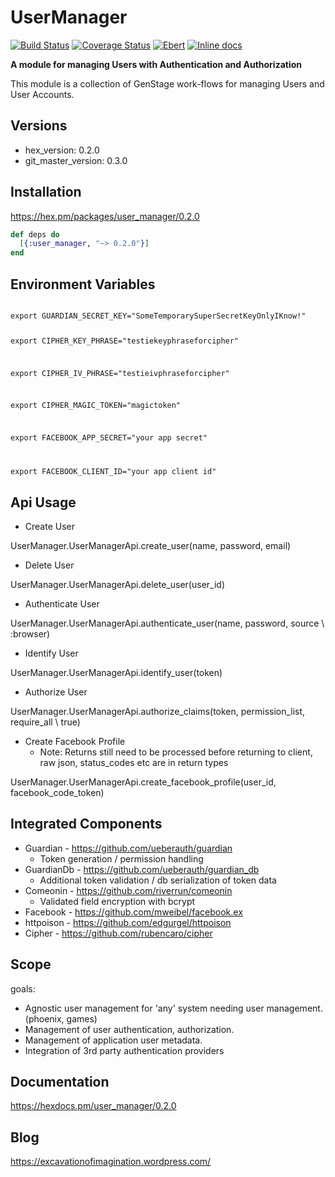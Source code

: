 # UserManager

[![Build Status](https://travis-ci.org/Alezrik/user_manager.svg?branch=master)](https://travis-ci.org/Alezrik/user_manager)
[![Coverage Status](https://coveralls.io/repos/github/Alezrik/user_manager/badge.svg?branch=master)](https://coveralls.io/github/Alezrik/user_manager?branch=master)
[![Ebert](https://ebertapp.io/github/Alezrik/user_manager.svg)](https://ebertapp.io/github/Alezrik/user_manager)
[![Inline docs](http://inch-ci.org/github/Alezrik/user_manager.svg?branch=master)](http://inch-ci.org/github/Alezrik/user_manager)

**A module for managing Users with Authentication and Authorization**

This module is a collection of GenStage work-flows for managing Users and User Accounts.

## Versions
* hex_version: 0.2.0
* git_master_version: 0.3.0

## Installation

https://hex.pm/packages/user_manager/0.2.0

```elixir
def deps do
  [{:user_manager, "~> 0.2.0"}]
end
```

## Environment Variables

<code>
export GUARDIAN_SECRET_KEY="SomeTemporarySuperSecretKeyOnlyIKnow!"

export CIPHER_KEY_PHRASE="testiekeyphraseforcipher"

export CIPHER_IV_PHRASE="testieivphraseforcipher" 

export CIPHER_MAGIC_TOKEN="magictoken" 

export FACEBOOK_APP_SECRET="your app secret"

export FACEBOOK_CLIENT_ID="your app client id"
</code>

## Api Usage

* Create User

UserManager.UserManagerApi.create_user(name, password, email)

* Delete User

UserManager.UserManagerApi.delete_user(user_id)

* Authenticate User

UserManager.UserManagerApi.authenticate_user(name, password, source \\ :browser)

* Identify User

UserManager.UserManagerApi.identify_user(token)

* Authorize User

UserManager.UserManagerApi.authorize_claims(token, permission_list, require_all \\ true) 

* Create Facebook Profile
   * Note: Returns still need to be processed before returning to client, raw json, status_codes etc are in return types

UserManager.UserManagerApi.create_facebook_profile(user_id, facebook_code_token)



## Integrated Components
* Guardian - https://github.com/ueberauth/guardian
  * Token generation / permission handling
* GuardianDb - https://github.com/ueberauth/guardian_db
  * Additional token validation / db serialization of token data
* Comeonin - https://github.com/riverrun/comeonin
  * Validated field encryption with bcrypt
* Facebook - https://github.com/mweibel/facebook.ex
* httpoison - https://github.com/edgurgel/httpoison
* Cipher - https://github.com/rubencaro/cipher

## Scope

goals:
* Agnostic user management for 'any' system needing user management. (phoenix, games)
* Management of user authentication, authorization.
* Management of application user metadata.
* Integration of 3rd party authentication providers

## Documentation

https://hexdocs.pm/user_manager/0.2.0

## Blog
https://excavationofimagination.wordpress.com/

